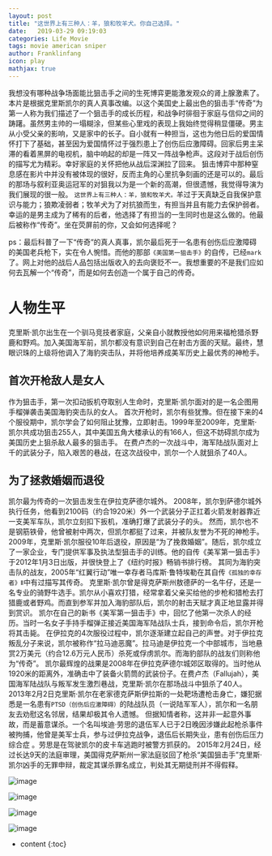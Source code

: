 ```yaml
---
layout: post
title: "这世界上有三种人：羊，狼和牧羊犬。你自己选择。"
date:   2019-03-29 09:19:03
categories: Life Movie
tags: movie american sniper
author: Franklinfang
icon: play
mathjax: true
---
```


我想没有哪种战争场面能比狙击手之间的生死博弈更能激发观众的肾上腺激素了。
本片是根据克里斯凯尔的真人真事改编。以这个美国史上最出色的狙击手“传奇”为第一人称为我们描述了一个狙击手的成长历程，和战争时徘徊于家庭与信仰之间的踌躇。虽然男主帅的一塌糊涂，但某些心里戏的表现上我始终觉得稍显僵硬。男主从小受父亲的影响，又是家中的长子。自小就有一种担当，这也为他日后的爱国情怀打下了基础，甚至因为爱国情怀过于强烈患上了创伤后应激障碍。回家后男主呆滞的看着黑屏的电视机，脑中响起的却是一阵又一阵战争枪声。这段对于战后创伤的描写尤为精彩。幸好家庭的关怀把他从战后深渊拉了回来。
狙击博弈中那种窒息感在影片中并没有被体现的很好，反而主角的心里抗争刻画的还是可以的。最后的那场与叙利亚奥运冠军的对狙我以为是一个新的高潮，但很遗憾，我觉得导演为我们展现的很一般。
`这世界上有三种人：羊，狼和牧羊犬。`羊过于天真缺乏自我保护意识与能力；狼欺凌弱者；牧羊犬为了对抗狼而生，有担当并且有能力去保护弱者。幸运的是男主成为了稀有的后者，他选择了有担当的一生同时也是这么做的。他最后被称作“传奇”。坐在荧屏前的你，又会如何选择呢？

ps：最后科普了一下“传奇”的真人真事，凯尔最后死于一名患有创伤后应激障碍的美国老兵枪下，实在令人惋惜。而他的那部`《美国第一狙击手》`的自传，已经`mark`了。网上对他的战后人品包括出版收入的去向褒贬不一。我想重要的不是我们应如何去瓦解一个“传奇”，而是如何去创造一个属于自己的传奇。

# 人物生平
克里斯·凯尔出生在一个驯马竞技者家庭，父亲自小就教授他如何用来福枪猎杀野鹿和野鸡。加入美国海军前，凯尔都没有意识到自己在射击方面的天赋。最终，慧眼识珠的上级将他调入了海豹突击队，并将他培养成美军历史上最优秀的神枪手。
## 首次开枪敌人是女人
作为狙击手，第一次扣动扳机夺取别人生命时，克里斯·凯尔面对的是一名企图用手榴弹袭击美国海豹突击队的女人。
首次开枪时，凯尔有些犹豫。但在接下来的4个服役期中，凯尔学会了如何阻止犹豫，立即射击。1999年至2009年，克里斯·凯尔共成功狙击255人，其中美国五角大楼承认的有166人，但这不妨碍凯尔成为美国历史上狙杀敌人最多的狙击手。
在费卢杰的一次战斗中，海军陆战队面对上千的武装分子，陷入艰苦的巷战，在这次战役中，凯尔一个人就狙杀了40人。
## 为了拯救婚姻而退役
凯尔最为传奇的一次狙击发生在伊拉克萨德尔城外。
2008年，凯尔到萨德尔城外执行任务，他看到2100码（约合1920米）外一个武装分子正扛着火箭发射器靠近一支美军车队，凯尔立刻扣下扳机，准确打爆了武装分子的头。
然而，凯尔也不是钢筋铁骨，他曾被射中两次，但凯尔都挺了过来，并被队友誉为不死的神枪手。
2009年，克里斯·凯尔服役10年后退役，原因是“为了挽救婚姻”。随后，凯尔成立了一家企业，专门提供军事及执法型狙击手的训练。他的自传《美军第一狙击手》于2012年1月3日出版，并很快登上了《纽约时报》畅销书排行榜。
其同为海豹突击队的战友，2005年“红翼行动”唯一幸存者马库斯·鲁特埃勒在其自传`《孤独的幸存者》Ⅱ`中有过描写其传奇。
克里斯·凯尔曾是得克萨斯州敖德萨的一名牛仔，还是一名专业的骑野牛选手。凯尔从小喜欢打猎，经常拿着父亲买给他的步枪和猎枪去打猎鹿或者野鸡。而直到参军并加入海豹部队后，凯尔的射击天赋才真正地显露并得到赏识。
凯尔在自己的新书《美军第一狙击手》中，回忆了他第一次杀人的经历。当时一名女子手持手榴弹正接近美国海军陆战队士兵，接到命令后，凯尔开枪将其击毙。
在伊拉克的4次服役过程中，凯尔逐渐建立起自己的声誉。对于伊拉克叛乱分子来说，凯尔被称作“拉马迪恶魔”。拉马迪是伊拉克一个中部城市，当地悬赏2万美元（约合12.6万元人民币）杀死或俘虏凯尔。而海豹部队的战友们则称他为“传奇”。
凯尔最辉煌的战果是2008年在伊拉克萨德尔城郊区取得的。当时他从1920米的距离外，准确击中了装备火箭筒的武装份子。在费卢杰（Fallujah），美国海军陆战队与叛军发生激烈巷战，克里斯·凯尔在那场战斗中狙杀了40人。 
2013年2月2日克里斯·凯尔在老家德克萨斯伊拉斯的一处靶场遭枪击身亡，嫌犯据悉是一名患有`PTSD（创伤后应激障碍）`的陆战队员（一说陆军军人），凯尔和一名朋友去劝慰这名邻居，结果却极其令人遗憾。
但据知情者称，这并非一起意外事故，而是蓄意谋杀。一个名叫埃迪·劳思的退伍军人已于2日晚因涉嫌此起枪杀事件被拘捕，他曾是美军士兵，参与过伊拉克战争，退伍后长期失业，患有创伤后压力综合症   。劳思是在驾驶凯尔的皮卡车逃跑时被警方抓获的。 
2015年2月24日，经过长达9天的法庭审理，美国得克萨斯州一家法庭驳回了枪杀“美国狙击手”克里斯·凯尔凶手的无罪申辩，裁定其谋杀罪名成立，判处其无期徒刑并不得假释。

![image](https://user-images.githubusercontent.com/29160332/55202979-a8644080-5204-11e9-9f08-4aa02f0489da.png)

![image](https://user-images.githubusercontent.com/29160332/55202999-bca83d80-5204-11e9-910a-6efab6357179.png)

![image](https://user-images.githubusercontent.com/29160332/55203014-caf65980-5204-11e9-98fe-7033d5080481.png)

![image](https://user-images.githubusercontent.com/29160332/55203028-db0e3900-5204-11e9-87c7-a7a0b1fabde4.png)
* content
{:toc}

